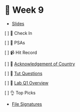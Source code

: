 👋 Week 9
=======================================

- [Slides]()

[ ] 🕺 Check In

[ ] 🎤 PSAs

[ ] 📹 Hit Record

[ ] 🙂 [Acknowledgement of Country](./ack.md)

[ ] 🏫 [Tut Questions](q1/README.md)

[ ] 🥼 [Lab Q1 Overview](https://cgi.cse.unsw.edu.au/~cs1521/21T3/lab/09/questions)

[ ] 👌 Top Picks

- [File Signatures](https://www.garykessler.net/library/file_sigs.html)

